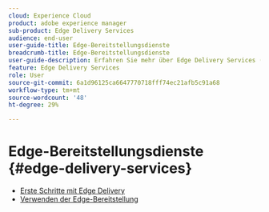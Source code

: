 ```yaml
---
cloud: Experience Cloud
product: adobe experience manager
sub-product: Edge Delivery Services
audience: end-user
user-guide-title: Edge-Bereitstellungsdienste
breadcrumb-title: Edge-Bereitstellungsdienste
user-guide-description: Erfahren Sie mehr über Edge Delivery Services (EDS), einen zusammenstellbaren Satz von Diensten, der eine schnelle Entwicklungsumgebung ermöglicht, in der Autoren schnell aktualisieren und veröffentlichen können und neue Sites schnell gestartet werden.
feature: Edge Delivery Services
role: User
source-git-commit: 6a1d96125ca6647770718fff74ec21afb5c91a68
workflow-type: tm+mt
source-wordcount: '48'
ht-degree: 29%

---
```



# Edge-Bereitstellungsdienste {#edge-delivery-services}

+ [Erste Schritte mit Edge Delivery](/help/edge/overview.md)
+ [Verwenden der Edge-Bereitstellung](/help/edge/using.md)

